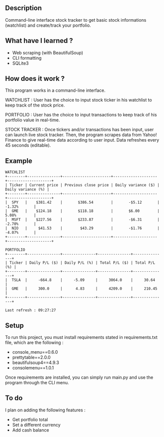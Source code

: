 ## Description
Command-line interface stock tracker to get basic stock informations (watchlist) and create/track your portfolio.

## What have I learned ?
- Web scraping (with BeautifulSoup)
- CLI formatting
- SQLite3

## How does it work ?
This program works in a command-line interface. 

WATCHLIST :
User has the choice to input stock ticker in his watchlist to keep track of the stock price. 

PORTFOLIO :
User has the choice to input transactions to keep track of his portfolio value in real-time.

STOCK TRACKER : 
Once tickers and/or transactions has been input, user can launch live stock tracker. Then, the program scrapes data from Yahoo! Finance to give real-time data according to user input. Data refreshes every 45 seconds (editable).

## Example

```
WATCHLIST
+--------+---------------+----------------------+--------------------+--------------------+
| Ticker | Current price | Previous close price | Daily variance ($) | Daily variance (%) |
+--------+---------------+----------------------+--------------------+--------------------+
|  SPY   |    $381.42    |       $386.54        |       -$5.12       |       -1.32%       |
|  GME   |    $124.18    |       $118.18        |       $6.00        |       5.08%        |
|  MSFT  |    $227.56    |       $233.87        |       -$6.31       |       -2.70%       |
|  NIO   |     $41.53    |        $43.29        |       -$1.76       |       -4.07%       |
+--------+---------------+----------------------+--------------------+--------------------+

PORTFOLIO
+--------+---------------+---------------+---------------+---------------+
| Ticker | Daily P/L ($) | Daily P/L (%) | Total P/L ($) | Total P/L (%) |
+--------+---------------+---------------+---------------+---------------+
|  TSLA  |     -664.8    |     -5.09     |     3064.0    |     30.64     |
|  GME   |     300.0     |      4.83     |     4209.0    |     210.45    |
+--------+---------------+---------------+---------------+---------------+

Last refresh : 09:27:27
```

## Setup
To run this project, you must install requirements stated in requirements.txt file, which are the following :
- console_menu==0.6.0
- prettytable==2.0.0
- beautifulsoup4==4.9.3
- consolemenu==1.0.1

Once requirements are installed, you can simply run main.py and use the program through the CLI menu.

## To do
I plan on adding the following features :
- Get portfolio total
- Set a different currency
- Add cash balance
